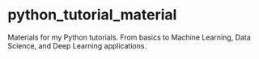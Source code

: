 # python_tutorial_material
Materials for my Python tutorials. From basics to Machine Learning, Data Science, and Deep Learning applications.
